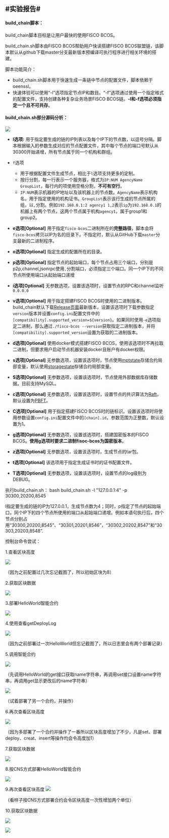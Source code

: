 ## #实验报告#

#### build_chain脚本：

build_chain脚本目标是让用户最快的使用FISCO BCOS。

build_chain.sh脚本由FISCO BCOS帮助用户快读搭建FISCO BCOS联盟链，该脚本默认从github下载master分支最新版本预编译可执行程序进行相关环境的搭建。



脚本功能简介：

- build_chain.sh脚本用于快速生成一条链中节点的配置文件，脚本依赖于oeenssl。
- 快速体验可以使用“-l”选项指定节点IP和数目。“-f”选项通过使用一个指定格式的配置文件，支持创建各种复杂业务场景FISCO BCOS链。**-l和-f选项必须指定一个且不可共存**。

#### build_chain.sh部分源码分析：

![](D:\shixun\dazuoye\Homework\DAY1\刘嘉文\assert\报告\1.png)

- **l选项:** 用于指定要生成的链的IP列表以及每个IP下的节点数，以逗号分隔。脚本根据输入的参数生成对应的节点配置文件，其中每个节点的端口号默认从30300开始递增，所有节点属于同一个机构和群组。
- `f`选项
  - 用于根据配置文件生成节点，相比于`l`选项支持更多的定制。
  - 按行分割，每一行表示一个服务器，格式为`IP:NUM AgencyName GroupList`，每行内的项使用空格分割，**不可有空行**。
  - `IP:NUM`表示机器的IP地址以及该机器上的节点数。`AgencyName`表示机构名，用于指定使用的机构证书。`GroupList`表示该行生成的节点所属的组，以`,`分割。例如`192.168.0.1:2 agency1 1,2`表示`ip`为`192.168.0.1`的机器上有两个节点，这两个节点属于机构`agency1`，属于group1和group2。

- **e选项[Optional]** 用于指定`fisco-bcos`二进制所在的**完整路径**，脚本会将`fisco-bcos`拷贝以IP为名的目录下。不指定时，默认从GitHub下载`master`分支最新的二进制程序。
- **o选项[Optional]** 指定生成的配置所在的目录。
- **p选项[Optional]** 指定节点的起始端口，每个节点占用三个端口，分别是p2p,channel,jsonrpc使用`,`分割端口，必须指定三个端口。同一个IP下的不同节点所使用端口从起始端口递增
- **i选项[Optional]** 无参数选项，设置该选项时，设置节点的RPC和channel监听`0.0.0.0`
- **v选项[Optional]** 用于指定搭建FISCO BCOS时使用的二进制版本。build_chain默认下载[Release页面](https://github.com/FISCO-BCOS/FISCO-BCOS/releases)最新版本，设置该选项时下载参数指定`version`版本并设置`config.ini`配置文件中的`[compatibility].supported_version=${version}`。如果同时使用`-e`选项指定二进制，那么通过`./fisco-bcos --version`获取指定二进制版本，并将`[compatibility].supported_version`设置为获取的二进制版本。
- **d选项[Optional]** 使用docker模式搭建FISCO BCOS，使用该选项时不再拉取二进制，但要求用户启动节点机器安装docker且账户有docker权限。
- **s选项[Optional]** 无参数选项，设置该选项时，节点使用[mptstate](https://fisco-bcos-documentation.readthedocs.io/zh_CN/latest/docs/design/storage/mpt.html)存储合约局部变量，默认使用[storagestate](https://fisco-bcos-documentation.readthedocs.io/zh_CN/latest/docs/design/storage/storage.html)存储合约局部变量。
- **S选项[Optional]** 无参数选项，设置该选项时，节点使用外部数据库存储数据，目前支持MySQL。
- **c选项[Optional]** 无参数选项，设置该选项时，设置节点的共识算法为[Raft](https://fisco-bcos-documentation.readthedocs.io/zh_CN/latest/docs/design/consensus/raft.html)，默认设置为[PBFT](https://fisco-bcos-documentation.readthedocs.io/zh_CN/latest/docs/design/consensus/pbft.html)。
- **C选项[Optional]** 用于指定搭建FISCO BCOS时的链标识。设置该选项时将使用参数设置`config.ini`配置文件中的`[chain].id`，参数范围为正整数，默认设置为1。
- **g选项[Optional]** 无参数选项，设置该选项时，搭建国密版本的FISCO BCOS。**使用g选项时要求二进制fisoc-bcos为国密版本**。
- **z选项[Optional]** 无参数选项，设置该选项时，生成节点的tar包。
- **t选项[Optional]** 该选项用于指定生成证书时的证书配置文件。
- **T选项[Optional]** 无参数选项，设置该选项时，设置节点的log级别为DEBUG。



执行build_chain.sh：
bash build_chain.sh -l "127.0.0.1:4" -p 30300,20200,8545



l指定要生成的链的IP为127.0.0.1，生成节点数为4；同时，p指定了节点的起始端口，同个IP下的四个节点所使用的端口从起始端口递增。例如本语句执行后，四个节点分别占用“30300,20200,8545”、“30301,20201,8546”，“30302,20202,8547”和“30303,20203,8548”.



控制台命令尝试：

1.查看区块高度

![](https://github.com/qukuailianniubi/Homework/raw/master/DAY1/%E5%88%98%E5%98%89%E6%96%87/assert/1.png)



（因为之前配置过几次忘记截图了，所以初始区块为8）



2.获取区块数据

![](https://github.com/qukuailianniubi/Homework/raw/master/DAY1/%E5%88%98%E5%98%89%E6%96%87/assert/2.png)



3.部署HelloWorld智能合约

![](https://github.com/qukuailianniubi/Homework/raw/master/DAY1/%E5%88%98%E5%98%89%E6%96%87/assert/3.png)

4.使用查看getDeployLog

![](https://github.com/qukuailianniubi/Homework/raw/master/DAY1/%E5%88%98%E5%98%89%E6%96%87/assert/4.png)

（因为之前部署过一次HelloWorld但忘记截图了，所以日志里会有两个部署记录）

5.调用智能合约

![](https://github.com/qukuailianniubi/Homework/raw/master/DAY1/%E5%88%98%E5%98%89%E6%96%87/assert/5.png)

（先调用HelloWorld的get接口获取name字符串，再调用set接口设置name字符串，再调用get显示更改后的name字符串）

![](https://github.com/qukuailianniubi/Homework/raw/master/DAY1/%E5%88%98%E5%98%89%E6%96%87/assert/5.2.png)

（试着部署了另一个合约，并操作）



6.再次查看区块高度

![](https://github.com/qukuailianniubi/Homework/raw/master/DAY1/%E5%88%98%E5%98%89%E6%96%87/assert/6.png)

（因为多部署了一个合约并操作了一番所以区块高度增加了不少，凡是set、部署deploy、creat、insert等操作均会令高度加1）



7.获取区块数据

![](https://github.com/qukuailianniubi/Homework/raw/master/DAY1/%E5%88%98%E5%98%89%E6%96%87/assert/7.png)


8.按CNS方式部署HelloWorld智能合约

![](https://github.com/qukuailianniubi/Homework/raw/master/DAY1/%E5%88%98%E5%98%89%E6%96%87/assert/8.png)


9.再次查看区块高度
![](https://github.com/qukuailianniubi/Homework/raw/master/DAY1/%E5%88%98%E5%98%89%E6%96%87/assert/9.png)

（看样子按CNS方式部署合约会令区块高度一次性增加两个单位）



10.获取区块数据

![](https://github.com/qukuailianniubi/Homework/raw/master/DAY1/%E5%88%98%E5%98%89%E6%96%87/assert/10.png)


![](https://i.imgur.com/PddKEFH.png)
